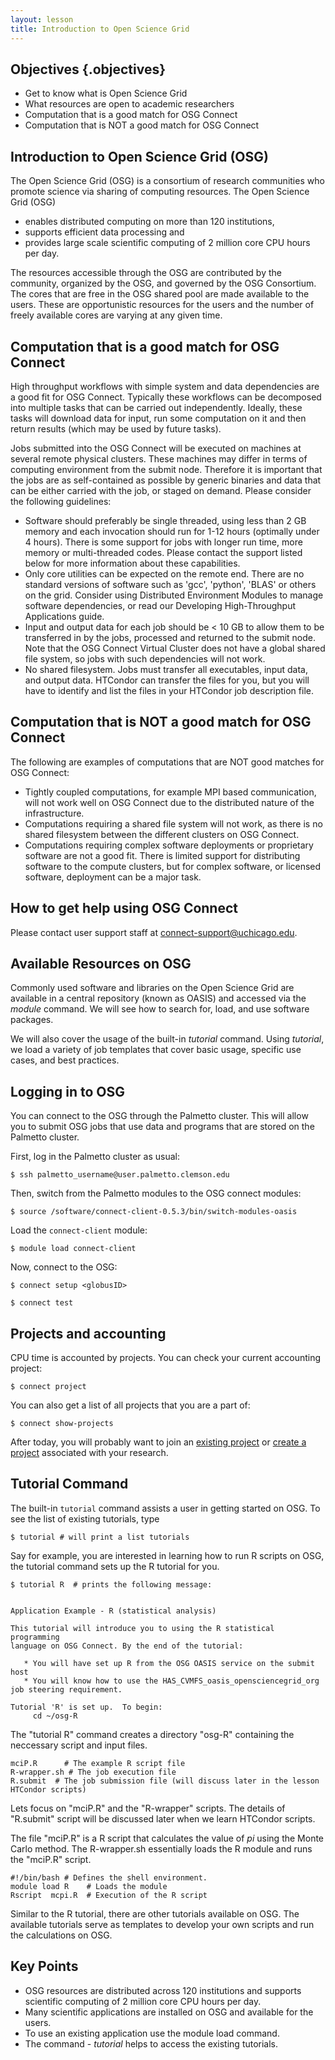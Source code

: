 ```yaml
---
layout: lesson
title: Introduction to Open Science Grid 
---
```


## Objectives {.objectives}
*   Get to know what is Open Science Grid
*   What resources are open to academic researchers
*   Computation that is a good match for OSG Connect
*   Computation that is NOT a good match for OSG Connect

## Introduction to Open Science Grid (OSG)  

The Open Science Grid (OSG) is a consortium of research communities who promote science 
via sharing of computing resources. The Open Science Grid (OSG)

- enables distributed computing on more than 120 institutions,
- supports efficient data processing and
- provides large scale scientific computing of 2 million core CPU hours per day.

The resources accessible through the OSG are contributed by the community, organized by 
the OSG, and governed by the OSG Consortium. The cores that are free in the OSG shared pool 
are made available to the users. These are 
opportunistic resources for the users and the number of freely available 
cores are varying at any given time. 

## Computation that is a good match for OSG Connect 

High throughput workflows with simple system and data dependencies are a good 
fit for OSG Connect. Typically these workflows can be decomposed into multiple
tasks that can be carried out independently.  Ideally, these tasks will download 
data for input, run some computation on it and then return results (which may be 
used by future tasks).

Jobs submitted into the OSG Connect will be executed on machines at several 
remote physical clusters. These machines may differ in terms of computing 
environment from the submit node. Therefore it is important that the jobs are 
as self-contained as possible by generic binaries and data that can be either 
carried with the job, or staged on demand. Please consider the following 
guidelines:

-   Software should preferably be single threaded, using less than 2 GB memory and 
    each invocation should run for 1-12 hours (optimally under 4 hours). There is 
    some support for jobs with longer run time, more memory or multi-threaded codes. 
    Please contact the support listed below for more information about these 
    capabilities.
-   Only core utilities can be expected on the remote end. There are no standard 
    versions of software such as 'gcc', 'python', 'BLAS' or others on the grid. 
    Consider using Distributed Environment Modules to manage software dependencies, 
    or read our Developing High-Throughput Applications guide.
-   Input and output data for each job should be < 10 GB to allow them to be 
    transferred in by the jobs, processed and returned to the submit node. Note 
    that the OSG Connect Virtual Cluster does not have a global shared file 
    system, so jobs with such dependencies will not work.
-   No shared filesystem. Jobs must transfer all executables, input data, and 
    output data. HTCondor can transfer the files for you, but you will have to 
    identify and list the files in your HTCondor job description file. 

## Computation that is NOT a good match for OSG Connect 

The following are examples of computations that are NOT good matches for 
OSG Connect:
-   Tightly coupled computations, for example MPI based communication, will 
    not work well on OSG Connect due to the distributed nature of the infrastructure.
-   Computations requiring a shared file system will not work, as there is 
    no shared filesystem between the different clusters on OSG Connect.
-   Computations requiring complex software deployments or proprietary software 
    are not a good fit.  There is limited support for distributing software to 
    the compute clusters, but for complex software, or licensed software, 
    deployment can be a major task.

## How to get help using OSG Connect

Please contact user support staff at [connect-support@uchicago.edu](mailto:connect-support@uchicago.edu).

## Available Resources on OSG

Commonly used software and libraries on the Open Science Grid are available in a
central repository (known as OASIS) and accessed via the *module* command. We will see how to 
search for, load, and use software packages.

We will also cover the usage of the built-in *tutorial* command. Using *tutorial*,
we load a variety of job templates that cover basic usage, specific use cases, and best practices.

## Logging in to OSG

You can connect to the OSG through the Palmetto cluster.
This will allow you to submit OSG jobs that use data and programs
that are stored on the Palmetto cluster.

First, log in the Palmetto cluster as usual:

~~~
$ ssh palmetto_username@user.palmetto.clemson.edu
~~~

Then, switch from the Palmetto modules to the OSG connect modules:

~~~
$ source /software/connect-client-0.5.3/bin/switch-modules-oasis
~~~

Load the `connect-client` module:

~~~
$ module load connect-client
~~~

Now, connect to the OSG:

~~~
$ connect setup <globusID>
~~~

~~~
$ connect test
~~~

## Projects and accounting

CPU time is accounted by projects. You can check your current accounting
project:

~~~
$ connect project
~~~

You can also get a list of all projects that you are a part of:

~~~
$ connect show-projects
~~~

After today, you will probably want to join an
[existing project](osgconnect.net/project-summary)
or [create a project](http://osgconnect.net/newproject) associated with
your research.

## Tutorial Command

The built-in `tutorial` command assists a user in getting started on 
OSG.  To see the list of existing tutorials, type

~~~
$ tutorial # will print a list tutorials
~~~

Say for example, you are interested in learning how to run R scripts on OSG, the 
tutorial command sets up the R tutorial for you. 

~~~
$ tutorial R  # prints the following message:


Application Example - R (statistical analysis)

This tutorial will introduce you to using the R statistical programming
language on OSG Connect. By the end of the tutorial:

   * You will have set up R from the OSG OASIS service on the submit host
   * You will know how to use the HAS_CVMFS_oasis_opensciencegrid_org job steering requirement. 

Tutorial 'R' is set up.  To begin:
     cd ~/osg-R
~~~ 

The "tutorial R" command creates a directory "osg-R" containing the neccessary script and input files. 

~~~
mciP.R      # The example R script file
R-wrapper.sh # The job execution file 
R.submit  # The job submission file (will discuss later in the lesson HTCondor scripts)
~~~

Lets focus on "mciP.R" and the "R-wrapper" scripts. The details of "R.submit" script 
will be discussed later when we learn HTCondor scripts.  

The file "mciP.R" is a R script that calculates the value of *pi* using the Monte Carlo
method.  The R-wrapper.sh essentially loads the R module and runs the "mciP.R" 
script. 

~~~
#!/bin/bash # Defines the shell environment.
module load R    # Loads the module 
Rscript  mcpi.R  # Execution of the R script
~~~

Similar to the R tutorial, there are other tutorials available on OSG. The available 
tutorials serve as templates to develop your own scripts and run the 
calculations on OSG. 

## Key Points
*   OSG resources are distributed across 120 institutions and  supports scientific computing of 2 million core CPU hours per day.   
*   Many scientific applications are installed on OSG and available for the users. 
*   To use an existing application use the module load command. 
*   The command - *tutorial* helps to access the existing tutorials.  
